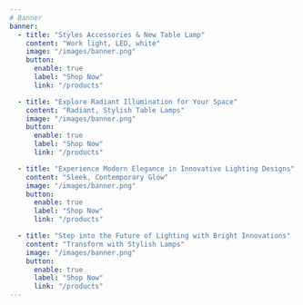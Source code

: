```yaml
---
# Banner
banner:
  - title: "Styles Accessories & New Table Lamp"
    content: "Work light, LED, white"
    image: "/images/banner.png"
    button:
      enable: true
      label: "Shop Now"
      link: "/products"

  - title: "Explore Radiant Illumination for Your Space"
    content: "Radiant, Stylish Table Lamps"
    image: "/images/banner.png"
    button:
      enable: true
      label: "Shop Now"
      link: "/products"

  - title: "Experience Modern Elegance in Innovative Lighting Designs"
    content: "Sleek, Contemporary Glow"
    image: "/images/banner.png"
    button:
      enable: true
      label: "Shop Now"
      link: "/products"

  - title: "Step into the Future of Lighting with Bright Innovations"
    content: "Transform with Stylish Lamps"
    image: "/images/banner.png"
    button:
      enable: true
      label: "Shop Now"
      link: "/products"
---
```


